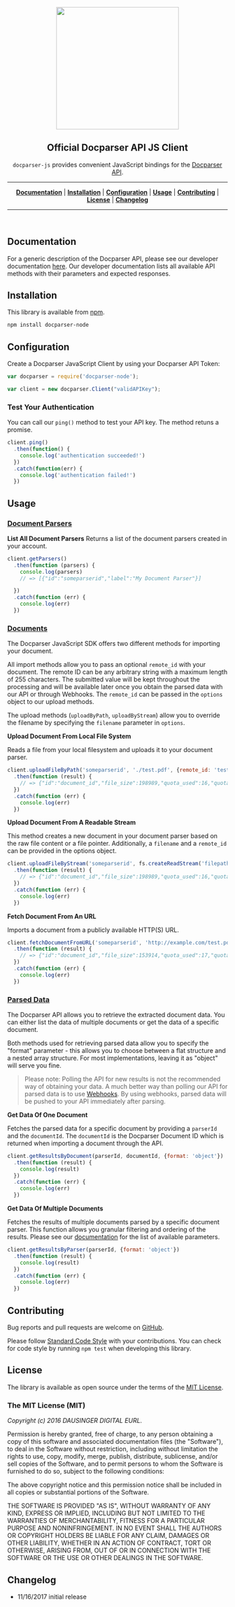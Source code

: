 <p align="center">
<a href="https://docparser.com" title="Extract Data From PDF"><img width="280" src="https://docparser.com/img/logo.png"></a>
</p>

<h2 align="center">Official Docparser API JS Client</h2>

<p align="center"><code>docparser-js</code> provides convenient JavaScript bindings for the <a href="https://dev.docparser.com">Docparser API</a>.</p>

<hr>

<p align="center">
<b><a href="#documentation">Documentation</a></b>
|
<b><a href="#installation">Installation</a></b>
|
<b><a href="#configuration">Configuration</a></b>
|
<b><a href="#usage">Usage</a></b>
|
<b><a href="#contributing">Contributing</a></b>
|
<b><a href="#license">License</a></b>
|
<b><a href="#changelog">Changelog</a></b>
</p>
<hr>
<br>

## Documentation

For a generic description of the Docparser API, please see our developer documentation [here](https://docparser.com/). Our developer documentation lists all available API methods with their parameters and expected responses.

## Installation

This library is available from [npm](https://www.npmjs.com/).


```sh
npm install docparser-node
```

## Configuration

Create a Docparser JavaScript Client by using your Docparser API Token:

```js
var docparser = require('docparser-node');

var client = new docparser.Client("validAPIKey");
```

### Test Your Authentication
You can call our `ping()` method to test your API key. The method retuns a promise.

```js
client.ping()
  .then(function() {
    console.log('authentication succeeded!')
  })
  .catch(function(err) {
    console.log('authentication failed!')
  })
```
## Usage

### [Document Parsers](https://dev.docparser.com/#parsers)

**List All Document Parsers**
Returns a list of the document parsers created in your account.
```js
client.getParsers()
  .then(function (parsers) {
    console.log(parsers)
    // => [{"id":"someparserid","label":"My Document Parser"}]

  })
  .catch(function (err) {
    console.log(err)
  })
```

### [Documents](https://dev.docparser.com/#documents)

The Docparser JavaScript SDK offers two different methods for importing your document.

All import methods allow you to pass an optional `remote_id` with your document. The remote ID can be any arbitrary string with a maximum length of 255 characters. The submitted value will be kept throughout the processing and will be available later once you obtain the parsed data with our API or through Webhooks. The `remote_id` can be passed in the `options` object to our upload methods.

The upload methods (`uploadByPath`, `uploadByStream`) allow you to override the filename by specifying the `filename` parameter in `options`.

**Upload Document From Local File System**

Reads a file from your local filesystem and uploads it to your document parser.

```js
client.uploadFileByPath('someparserid', './test.pdf', {remote_id: 'test'})
  .then(function (result) {
    // => {"id":"document_id","file_size":198989,"quota_used":16,"quota_left":34,"quota_refill":"1970-01-01T00:00:00+00:00"}
  })
  .catch(function (err) {
    console.log(err)
  })
```

**Upload Document From A Readable Stream**

This method creates a new document in your document parser based on the raw file content or a file pointer. Additionally, a `filename` and a `remote_id` can be provided in the options object.

```js
client.uploadFileByStream('someparserid', fs.createReadStream('filepath'), options)
  .then(function (result) {
    // => {"id":"document_id","file_size":198989,"quota_used":16,"quota_left":34,"quota_refill":"1970-01-01T00:00:00+00:00"}
  })
  .catch(function (err) {
    console.log(err)
  })
```

**Fetch Document From An URL**

Imports a document from a publicly available HTTP(S) URL.
```js
client.fetchDocumentFromURL('someparserid', 'http://example.com/test.pdf', {remote_id: 'test'})
  .then(function (result) {
    // => {"id":"document_id","file_size":153914,"quota_used":17,"quota_left":33,"quota_refill":"1970-01-01T00:00:00+00:00"}
  })
  .catch(function (err) {
    console.log(err)
  })
```

### [Parsed Data](https://dev.docparser.com/#parsed-data)

The Docparser API allows you to retrieve the extracted document data. You can either list the data of multiple documents or get the data of a specific document.

Both methods used for retrieving parsed data allow you to specify the "format" parameter - this allows you to choose between a flat structure and a nested array structure. For most implementations, leaving it as "object" will serve you fine.

> Please note: Polling the API for new results is not the recommended way of obtaining your data. A much better way than polling our API for parsed data is to use [Webhooks](https://docparser.com/integration/webhooks). By using webhooks, parsed data will be pushed to your API immediately after parsing.

**Get Data Of One Document**

Fetches the parsed data for a specific document by providing a `parserId` and the `documentId`. The `documentId` is the Docparser Document ID which is returned when importing a document through the API.

```js
client.getResultsByDocument(parserId, documentId, {format: 'object'})
  .then(function (result) {
    console.log(result)
  })
  .catch(function (err) {
    console.log(err)
  })
```

**Get Data Of Multiple Documents**

Fetches the results of multiple documents parsed by a specific document parser. This function allows you granular filtering and ordering of the results. Please see our [documentation](https://dev.docparser.com/?shell#get-multiple-data-sets) for the list of available parameters.

```js
client.getResultsByParser(parserId, {format: 'object'})
  .then(function (result) {
    console.log(result)
  })
  .catch(function (err) {
    console.log(err)
  })
```

## Contributing

Bug reports and pull requests are welcome on [GitHub](https://github.com/docparser/docparser-node).

Please follow [Standard Code Style](https://github.com/standard/standard)  with your contributions. You can check for code style by running ```npm test``` when developing this library.

## License

The library is available as open source under the terms of the [MIT License](http://opensource.org/licenses/MIT).

### The MIT License (MIT)

*Copyright (c) 2016 DAUSINGER DIGITAL EURL.*

Permission is hereby granted, free of charge, to any person obtaining a copy of this software and associated documentation files (the "Software"), to deal in the Software without restriction, including without limitation the rights to use, copy, modify, merge, publish, distribute, sublicense, and/or sell copies of the Software, and to permit persons to whom the Software is furnished to do so, subject to the following conditions:

The above copyright notice and this permission notice shall be included in all copies or substantial portions of the Software.

THE SOFTWARE IS PROVIDED "AS IS", WITHOUT WARRANTY OF ANY KIND, EXPRESS OR IMPLIED, INCLUDING BUT NOT LIMITED TO THE WARRANTIES OF MERCHANTABILITY, FITNESS FOR A PARTICULAR PURPOSE AND NONINFRINGEMENT. IN NO EVENT SHALL THE AUTHORS OR COPYRIGHT HOLDERS BE LIABLE FOR ANY CLAIM, DAMAGES OR OTHER LIABILITY, WHETHER IN AN ACTION OF CONTRACT, TORT OR OTHERWISE, ARISING FROM, OUT OF OR IN CONNECTION WITH THE SOFTWARE OR THE USE OR OTHER DEALINGS IN THE SOFTWARE.

## Changelog
* 11/16/2017 initial release
